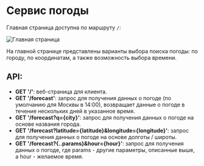 # Сервис погоды

Главная страница доступна по маршруту `/`:

![Главная страница](https://github.com/glitteryskroll/weather_service/assets/55313356/23105267-9dbb-4037-9f2b-5c75e714427c)

На главной странице представлены варианты выбора поиска погоды: по городу, по координатам, а также возможность выбора времени.

## API:

- **GET '/'**: веб-страница для клиента.
- **GET '/forecast'**: запрос для получения данных о погоде (по умолчанию для Москвы в 14:00), возвращает данные о погоде в течение нескольких дней в указанное время.
- **GET '/forecast?q={city}'**: запрос для получения данных о погоде на основе названия города.
- **GET '/forecast?latitude={latitude}&longitude={longitude}'**: запрос для получения данных о погоде на основе долготы / широты.
- **GET '/forecast?{..params}&hour={hour}'**: запрос для получения данных о погоде, где params - другие параметры, описанные выше, а hour - желаемое время.
